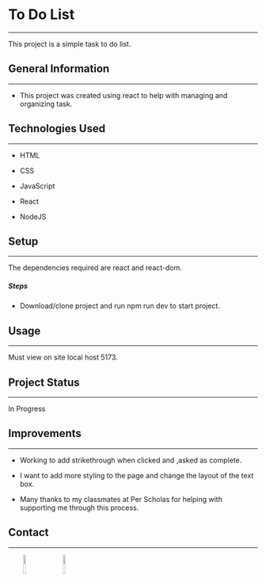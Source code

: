 <h1>To Do List</h1>
<hr><p>This project is a simple task to do list.</p><h2>General Information</h2>
<hr><ul>
<li>This project was created using react to help with managing and organizing task.</li>
</ul><h2>Technologies Used</h2>
<hr><ul>
<li>HTML</li>
</ul><ul>
<li>CSS</li>
</ul><ul>
<li>JavaScript</li>
</ul><ul>
<li>React</li>
</ul><ul>
<li>NodeJS</li>
</ul><h2>Setup</h2>
<hr><p>The dependencies required are react and react-dom.</p><h5>Steps</h5><ul>
<li>Download/clone project and run npm run dev to start project.</li>
</ul><h2>Usage</h2>
<hr><p>Must view on site local host 5173.</p><h2>Project Status</h2>
<hr><p>In Progress</p><h2>Improvements</h2>
<hr><ul>
<li>Working to add strikethrough when clicked and ,asked as complete.</li>
</ul><ul>
<li>I want to add more styling to the page and change the layout of the text box.</li>
</ul><ul>
<li>Many thanks to my classmates at Per Scholas for helping with supporting me through this process.</li>
</ul><h2>Contact</h2>
<hr><p><span style="margin-right: 30px;"></span><a href="https://www.linkedin.com/in/lexiswebb/"><img target="_blank" src="https://cdn.jsdelivr.net/gh/devicons/devicon/icons/linkedin/linkedin-original.svg" style="width: 10%;"></a><span style="margin-right: 30px;"></span><a href="https://github.com/lexis-webb"><img target="_blank" src="https://cdn.jsdelivr.net/gh/devicons/devicon/icons/github/github-original.svg" style="width: 10%;"></a></p>
